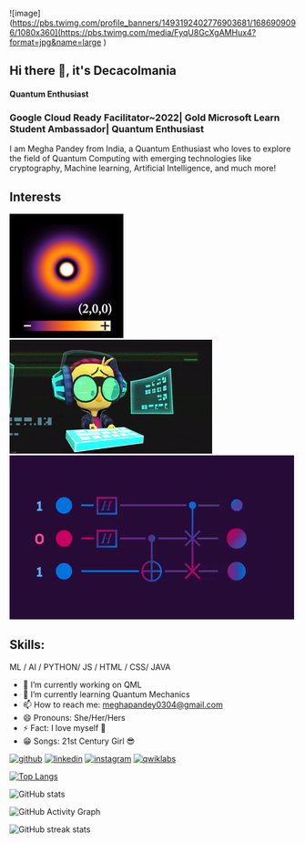 


![image](https://pbs.twimg.com/profile_banners/1493192402776903681/1686909096/1080x360](https://pbs.twimg.com/media/FyqU8GcXgAMHux4?format=jpg&name=large )

## Hi there 👋, it's Decacolmania 
#### Quantum Enthusiast
###  Google Cloud Ready Facilitator~2022| Gold Microsoft Learn Student Ambassador| Quantum Enthusiast
I am Megha Pandey from India, a Quantum Enthusiast who loves to explore the field of Quantum Computing with emerging technologies like cryptography, Machine learning, Artificial Intelligence, and much more!

## Interests 
<img src="https://github.com/megha0304/megha0304/blob/main/4.gif"> <img src="https://github.com/megha0304/megha0304/blob/main/3.gif"> <img src ="https://github.com/megha0304/megha0304/blob/main/5.gif">

## Skills:
 ML / AI / PYTHON/ JS / HTML / CSS/ JAVA

- 🔭 I’m currently working on QML 
- 🌱 I’m currently learning Quantum Mechanics 
- 📫 How to reach me: meghapandey0304@gmail.com 
- 😄 Pronouns: She/Her/Hers 
- ⚡ Fact: I love myself :purple_heart:
-  :grin: Songs: 21st Century Girl :sunglasses:


  
[<img src='https://cdn.jsdelivr.net/npm/simple-icons@3.0.1/icons/github.svg' alt='github' height='40'>](https://github.com/megha0304)  [<img src='https://cdn.jsdelivr.net/npm/simple-icons@3.0.1/icons/linkedin.svg' alt='linkedin' height='40'>](https://www.linkedin.com/in/https://www.linkedin.com/in/megha-pandey-a1a5721ba/)  [<img src='https://cdn.jsdelivr.net/npm/simple-icons@3.0.1/icons/instagram.svg' alt='instagram' height='40'>](https://www.instagram.com/https://www.instagram.com/qc_maniac//)   [<img src='https://cdn.jsdelivr.net/npm/simple-icons@3.0.1/icons/qwiklabs.svg' alt='qwiklabs' height='40'>](https://www.cloudskillsboost.google/public_profiles/d91de2fa-c3e9-41ee-97d1-5a8ac19a18cb)  

[![Top Langs](https://github-readme-stats.vercel.app/api/top-langs/?username=megha0304)](https://github.com/anuraghazra/github-readme-stats)

![GitHub stats](https://github-readme-stats.vercel.app/api?username=megha0304&show_icons=true)  

![GitHub Activity Graph](https://activity-graph.herokuapp.com/graph?username=megha0304)  

![GitHub streak stats](https://github-readme-streak-stats.herokuapp.com/?user=megha0304)  


 
